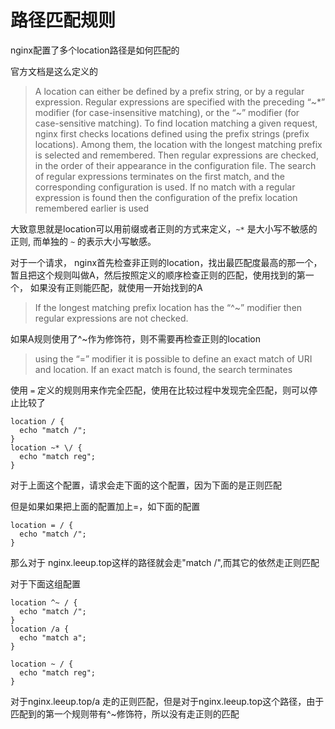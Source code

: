 # 路径匹配规则

nginx配置了多个location路径是如何匹配的

官方文档是这么定义的
> A location can either be defined by a prefix string, or by a regular expression. Regular expressions are specified with the preceding “\~\*” modifier (for case-insensitive matching), or the “\~” modifier (for case-sensitive matching). To find location matching a given request, nginx first checks locations defined using the prefix strings (prefix locations). Among them, the location with the longest matching prefix is selected and remembered. Then regular expressions are checked, in the order of their appearance in the configuration file. The search of regular expressions terminates on the first match, and the corresponding configuration is used. If no match with a regular expression is found then the configuration of the prefix location remembered earlier is used 

大致意思就是location可以用前缀或者正则的方式来定义，`~*` 是大小写不敏感的正则, 而单独的 `~` 的表示大小写敏感。  

对于一个请求， nginx首先检查非正则的location，找出最匹配度最高的那一个，暂且把这个规则叫做A，然后按照定义的顺序检查正则的匹配，使用找到的第一个，
如果没有正则能匹配，就使用一开始找到的A

> If the longest matching prefix location has the “^~” modifier then regular expressions are not checked.

如果A规则使用了^\~作为修饰符，则不需要再检查正则的location

> using the “=” modifier it is possible to define an exact match of URI and location. If an exact match is found, the search terminates

使用 `=` 定义的规则用来作完全匹配，使用在比较过程中发现完全匹配，则可以停止比较了


```
location / {
  echo "match /";
}
location ~* \/ {
  echo "match reg";
} 
```
对于上面这个配置，请求会走下面的这个配置，因为下面的是正则匹配

但是如果如果把上面的配置加上=，如下面的配置

```
location = / {
  echo "match /";
}
```
那么对于 nginx.leeup.top这样的路径就会走"match /",而其它的依然走正则匹配


对于下面这组配置
```
location ^~ / {
  echo "match /";
}
location /a {
  echo "match a";
}

location ~ / {
  echo "match reg";
}
```
对于nginx.leeup.top/a 走的正则匹配，但是对于nginx.leeup.top这个路径，由于匹配到的第一个规则带有^\~修饰符，所以没有走正则的匹配







